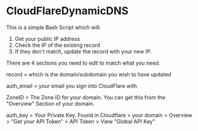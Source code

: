# CloudFlareDynamicDNS

This is a simple Bash Script which will:
1. Get your public IP address
2. Check the IP of the existing record
3. If they don't match, update the record with your new IP.

There are 4 sections you need to edit to match what you need.

record = which is the domain/subdomain you wish to have updated

auth_email = your email you sign into CloudFlare with

ZoneID = The Zone ID for your domain. You can get this from the "Overview" Section of your domain.

auth_key = Your Private Key. Found in Cloudflare > your domain > Overview > "Get your API Token" > API Token > View "Global API Key"
